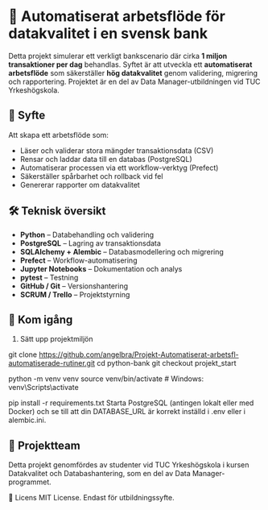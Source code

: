 # 💼 Automatiserat arbetsflöde för datakvalitet i en svensk bank

Detta projekt simulerar ett verkligt bankscenario där cirka **1 miljon transaktioner per dag** behandlas. Syftet är att utveckla ett **automatiserat arbetsflöde** som säkerställer **hög datakvalitet** genom validering, migrering och rapportering. Projektet är en del av Data Manager-utbildningen vid TUC Yrkeshögskola.

## 🧠 Syfte

Att skapa ett arbetsflöde som:
- Läser och validerar stora mängder transaktionsdata (CSV)
- Rensar och laddar data till en databas (PostgreSQL)
- Automatiserar processen via ett workflow-verktyg (Prefect)
- Säkerställer spårbarhet och rollback vid fel
- Genererar rapporter om datakvalitet

## 🛠️ Teknisk översikt

- **Python** – Databehandling och validering
- **PostgreSQL** – Lagring av transaktionsdata
- **SQLAlchemy + Alembic** – Databasmodellering och migrering
- **Prefect** – Workflow-automatisering
- **Jupyter Notebooks** – Dokumentation och analys
- **pytest** – Testning
- **GitHub / Git** – Versionshantering
- **SCRUM / Trello** – Projektstyrning

## 🚀 Kom igång
1. Sätt upp projektmiljön

git clone https://github.com/angelbra/Projekt-Automatiserat-arbetsfl-automatiserade-rutiner.git
cd python-bank
git checkout projekt_start

python -m venv venv
source venv/bin/activate   # Windows: venv\Scripts\activate

pip install -r requirements.txt
Starta PostgreSQL (antingen lokalt eller med Docker) och se till att din DATABASE_URL är korrekt inställd i .env eller i alembic.ini.

## 👥 Projektteam
Detta projekt genomfördes av studenter vid TUC Yrkeshögskola i kursen Datakvalitet och Databashantering, som en del av Data Manager-programmet.

📄 Licens
MIT License. Endast för utbildningssyfte.

